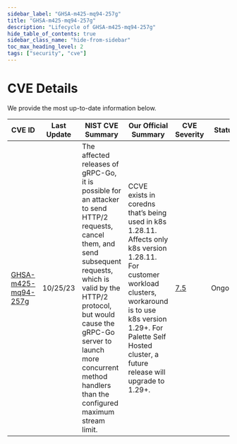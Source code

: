 ```yaml
---
sidebar_label: "GHSA-m425-mq94-257g"
title: "GHSA-m425-mq94-257g"
description: "Lifecycle of GHSA-m425-mq94-257g"
hide_table_of_contents: true
sidebar_class_name: "hide-from-sidebar"
toc_max_heading_level: 2
tags: ["security", "cve"]
---
```


# CVE Details

We provide the most up-to-date information below.

| CVE ID                                                                   | Last Update | NIST CVE Summary                                                                                                                                                                                                                                                                                   | Our Official Summary                                                                                                                                                                                                                        | CVE Severity                                             | Status  |
| ------------------------------------------------------------------------ | ----------- | -------------------------------------------------------------------------------------------------------------------------------------------------------------------------------------------------------------------------------------------------------------------------------------------------- | ------------------------------------------------------------------------------------------------------------------------------------------------------------------------------------------------------------------------------------------- | -------------------------------------------------------- | ------- |
| [GHSA-m425-mq94-257g](https://github.com/advisories/GHSA-m425-mq94-257g) | 10/25/23    | The affected releases of gRPC-Go, it is possible for an attacker to send HTTP/2 requests, cancel them, and send subsequent requests, which is valid by the HTTP/2 protocol, but would cause the gRPC-Go server to launch more concurrent method handlers than the configured maximum stream limit. | CCVE exists in coredns that’s being used in k8s 1.28.11. Affects only k8s version 1.28.11. For customer workload clusters, workaround is to use k8s version 1.29+. For Palette Self Hosted cluster, a future release will upgrade to 1.29+. | [7.5](https://github.com/advisories/GHSA-m425-mq94-257g) | Ongoing |
